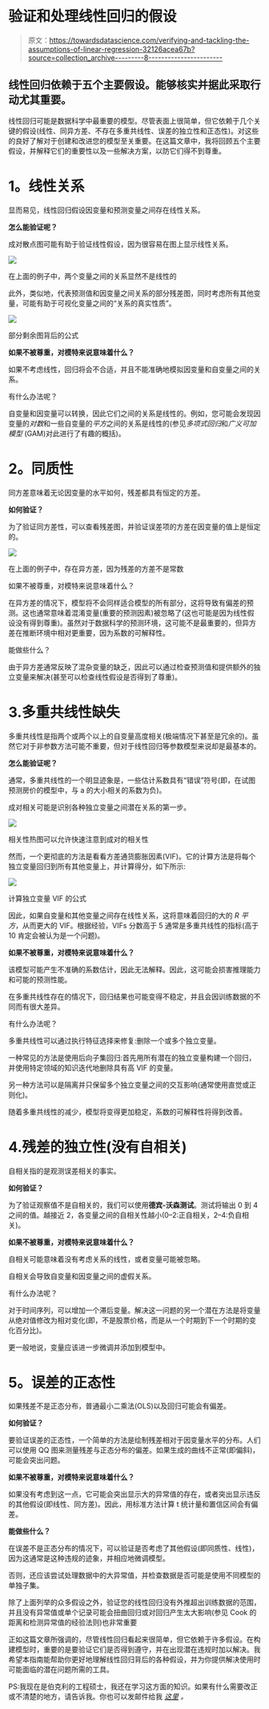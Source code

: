 # 验证和处理线性回归的假设

> 原文：<https://towardsdatascience.com/verifying-and-tackling-the-assumptions-of-linear-regression-32126acea67b?source=collection_archive---------8----------------------->

## 线性回归依赖于五个主要假设。能够核实并据此采取行动尤其重要。

线性回归可能是数据科学中最重要的模型。尽管表面上很简单，但它依赖于几个关键的假设(线性、同异方差、不存在多重共线性、误差的独立性和正态性)。对这些的良好了解对于创建和改进您的模型至关重要。在这篇文章中，我将回顾五个主要假设，并解释它们的重要性以及一些解决方案，以防它们得不到尊重。

# **1。线性关系**

显而易见，线性回归假设因变量和预测变量之间存在线性关系。

**怎么能验证呢？**

成对散点图可能有助于验证线性假设，因为很容易在图上显示线性关系。

![](img/b95c41e0819d5fce2aae6260a4c79117.png)

在上面的例子中，两个变量之间的关系显然不是线性的

此外，类似地，代表预测值和因变量之间关系的部分残差图，同时考虑所有其他变量，可能有助于可视化变量之间的“关系的真实性质”。

![](img/fdfbee5d9cb9080403bbe1de0c02be93.png)

部分剩余图背后的公式

**如果不被尊重，对模特来说意味着什么？**

如果不考虑线性，回归将会不合适，并且不能准确地模拟因变量和自变量之间的关系。

有什么办法呢？

自变量和因变量可以转换，因此它们之间的关系是线性的。例如，您可能会发现因变量的*对数*和一些自变量的*平方*之间的关系是线性的(参见*多项式回归*和*广义可加模型* (GAM)对此进行了有趣的概括)。

# **2。同质性**

同方差意味着无论因变量的水平如何，残差都具有恒定的方差。

**如何验证？**

为了验证同方差性，可以查看残差图，并验证误差项的方差在因变量的值上是恒定的。

![](img/e4401d8a5ef478da1b5aca31f3d74e37.png)

在上面的例子中，存在异方差，因为残差的方差不是常数

如果不被尊重，对模特来说意味着什么？

在异方差的情况下，模型将不会同样适合模型的所有部分，这将导致有偏差的预测。这也通常意味着混淆变量(重要的预测因素)被忽略了(这也可能是因为线性假设没有得到尊重)。虽然对于数据科学的预测环境，这可能不是最重要的，但异方差在推断环境中相对更重要，因为系数的可解释性。

能做些什么？

由于异方差通常反映了混杂变量的缺乏，因此可以通过检查预测值和提供额外的独立变量来解决(甚至可以检查线性假设是否得到了尊重)。

# 3.多重共线性缺失

多重共线性是指两个或两个以上的自变量高度相关(极端情况下甚至是冗余的)。虽然它对于非参数方法可能不重要，但对于线性回归等参数模型来说却是最基本的。

**怎么能验证呢？**

通常，多重共线性的一个明显迹象是，一些估计系数具有“错误”符号(即，在试图预测房价的模型中，与 a 的大小相关的系数为负)。

成对相关可能是识别各种独立变量之间潜在关系的第一步。

![](img/906e5cf9ede151400a4e3c02197939b0.png)

相关性热图可以允许快速注意到成对的相关性

然而，一个更彻底的方法是看看方差通货膨胀因素(VIF)。它的计算方法是将每个独立变量回归到所有其他变量上，并计算得分，如下所示:

![](img/e43dd5f727e5950f0071e7986ab9c720.png)

计算独立变量 VIF 的公式

因此，如果自变量和其他变量之间存在线性关系，这将意味着回归的大的 *R 平方*，从而更大的 VIF。根据经验，VIFs 分数高于 5 通常是多重共线性的指标(高于 10 肯定会被认为是一个问题)。

**如果不被尊重，对模特来说意味着什么？**

该模型可能产生不准确的系数估计，因此无法解释。因此，这可能会损害推理能力和可能的预测性能。

在多重共线性存在的情况下，回归结果也可能变得不稳定，并且会因训练数据的不同而有很大差异。

有什么办法呢？

多重共线性可以通过执行特征选择来修复:删除一个或多个独立变量。

一种常见的方法是使用后向子集回归:首先用所有潜在的独立变量构建一个回归，并使用特定领域的知识迭代地删除具有高 VIF 的变量。

另一种方法可以是隔离并只保留多个独立变量之间的交互影响(通常使用直觉或正则化)。

随着多重共线性的减少，模型将变得更加稳定，系数的可解释性将得到改善。

# 4.残差的独立性(没有自相关)

自相关指的是观测误差相关的事实。

**如何验证？**

为了验证观察值不是自相关的，我们可以使用**德宾-沃森测试**。测试将输出 0 到 4 之间的值。越接近 2，各变量之间的自相关性越小(0–2:正自相关，2–4:负自相关)。

**如果不被尊重，对模特来说意味着什么？**

自相关可能意味着没有考虑关系的线性，或者变量可能被忽略。

自相关会导致自变量和因变量之间的虚假关系。

有什么办法呢？

对于时间序列，可以增加一个滞后变量。解决这一问题的另一个潜在方法是将变量从绝对值修改为相对变化(即，不是股票价格，而是从一个时期到下一个时期的变化百分比)。

更一般地说，变量应该进一步微调并添加到模型中。

# **5。误差的正态性**

如果残差不是正态分布，普通最小二乘法(OLS)以及回归可能会有偏差。

**如何验证？**

要验证误差的正态性，一个简单的方法是绘制残差相对于因变量水平的分布。人们可以使用 QQ 图来测量残差与正态分布的偏差。如果生成的曲线不正常(即偏斜)，可能会突出问题。

**如果不被尊重，对模特来说意味着什么？**

如果没有考虑到这一点，它可能会突出显示大的异常值的存在，或者突出显示违反的其他假设(即线性、同方差)。因此，用标准方法计算 t 统计量和置信区间会有偏差。

**能做些什么？**

在误差不是正态分布的情况下，可以验证是否考虑了其他假设(即同质性、线性)，因为这通常是这种违规的迹象，并相应地微调模型。

否则，还应该尝试处理数据中的大异常值，并检查数据是否可能是使用不同模型的单独子集。

除了上面列举的众多假设之外，验证您的线性回归没有外推超出训练数据的范围，并且没有异常值或单个记录可能会扭曲回归或对回归产生太大影响(参见 Cook 的距离和检测异常值的经验法则)也非常重要

正如这篇文章所强调的，尽管线性回归看起来很简单，但它依赖于许多假设。在构建模型时，重要的是要验证它们是否得到遵守，并在出现潜在违规时加以解决。我希望本指南能帮助你更好地理解线性回归背后的各种假设，并为你提供解决使用时可能面临的潜在问题所需的工具。

PS:我现在是伯克利的工程硕士，我还在学习这方面的知识。如果有什么需要改正或不清楚的地方，请告诉我。你也可以发邮件给我 [*这里*](mailto:ilias.miraoui@gmail.com) *。*